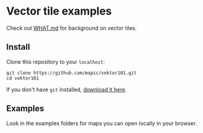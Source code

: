 # Vector tile examples

Check out [WHAT.md](https://github.com/mapic/vektor101/blob/master/WHAT.md) for background on vector tiles.

## Install
Clone this repository to your `localhost`:
```
git clone https://github.com/mapic/vektor101.git
cd vektor101
```
If you don't have `git` installed, [download it here](https://git-scm.com/downloads).

## Examples
Look in the examples folders for maps you can open locally in your browser.
